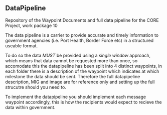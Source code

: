 ## DataPipeline

Repository of the Waypoint Documents and full data pipeline for the CORE Project, work package 10

The data pipeline is a carrier to provide accurate and timely information to government agencies (i.e. Port Health, Border Force etc) in a structured useable format.

To do so the data *MUST* be provided using a *single window* approach, which means that data cannot be requested more than once, so accomodate this the datapipeline has been split into 4 distinct waypoints, in each folder there is a description of the waypoint which indicates at which milestone the data should be sent.  Therefore the full datapipeline description, MIG and image are for reference only and setting up the full strucutre should you need to.  

To implement the datapipeline you should implement each message waypoint accordingly, this is how the recipients would expect to recieve the data within government.
